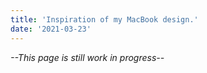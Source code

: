 ```yaml
---
title: 'Inspiration of my MacBook design.'
date: '2021-03-23'
---
```


*--This page is still work in progress--*